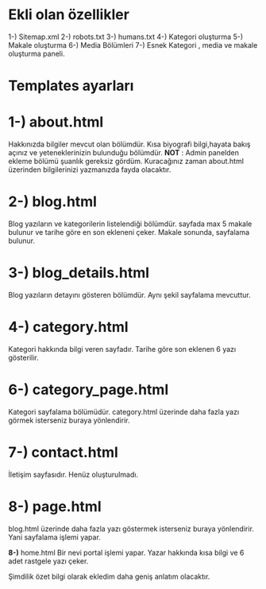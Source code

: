 # Ekli olan özellikler
1-) Sitemap.xml
2-) robots.txt
3-) humans.txt
4-) Kategori oluşturma
5-) Makale oluşturma
6-) Media Bölümleri
7-) Esnek Kategori , media ve makale oluşturma paneli.

# Templates ayarları

# **1-)** about.html
Hakkınızda bilgiler mevcut olan bölümdür.
Kısa biyografi bilgi,hayata bakış açınız ve yeteneklerinizin bulunduğu bölümdür.
**NOT** : Admin panelden ekleme bölümü şuanlık gereksiz gördüm. Kuracağınız zaman
about.html üzerinden bilgilerinizi yazmanızda fayda olacaktır.

# **2-)** blog.html
Blog yazıların ve kategorilerin listelendiği bölümdür.
sayfada max 5 makale bulunur ve tarihe göre en son ekleneni çeker.
Makale sonunda, sayfalama bulunur.

# **3-)** blog_details.html
Blog yazıların detayını gösteren bölümdür. Aynı şekil sayfalama mevcuttur.

# **4-)** category.html
Kategori hakkında bilgi veren sayfadır. Tarihe göre son eklenen 6 yazı gösterilir.

# **6-)** category_page.html
Kategori sayfalama bölümüdür. category.html üzerinde daha fazla yazı görmek isterseniz
buraya yönlendirir.

# **7-)** contact.html
İletişim sayfasıdır. Henüz oluşturulmadı.

# **8-)** page.html
blog.html üzerinde daha fazla yazı göstermek isterseniz buraya yönlendirir. Yani sayfalama
işlemi yapar.

**8-)** home.html
Bir nevi portal işlemi yapar. Yazar hakkında kısa bilgi ve 6 adet rastgele yazı çeker.

Şimdilik özet bilgi olarak ekledim daha geniş anlatım olacaktır.

